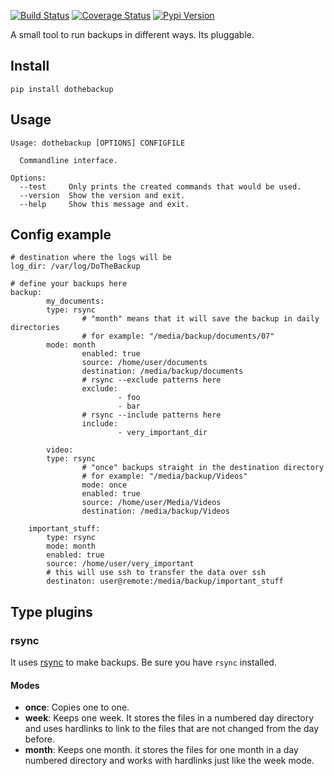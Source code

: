 [![Build Status](https://travis-ci.org/xsteadfastx/DoTheBackup.svg?branch=master)](https://travis-ci.org/xsteadfastx/DoTheBackup)
[![Coverage Status](http://img.shields.io/codecov/c/github/xsteadfastx/DoTheBackup.svg)](https://codecov.io/github/xsteadfastx/DoTheBackup)
[![Pypi Version](https://img.shields.io/pypi/v/dothebackup.svg)](https://pypi.python.org/pypi/dothebackup)

A small tool to run backups in different ways. Its pluggable.

## Install ##

`pip install dothebackup`

## Usage ##

```
Usage: dothebackup [OPTIONS] CONFIGFILE

  Commandline interface.

Options:
  --test     Only prints the created commands that would be used.
  --version  Show the version and exit.
  --help     Show this message and exit.
```

## Config example ##
```
# destination where the logs will be
log_dir: /var/log/DoTheBackup

# define your backups here
backup:
        my_documents:
		type: rsync
                # "month" means that it will save the backup in daily directories
                # for example: "/media/backup/documents/07"
		mode: month
                enabled: true
                source: /home/user/documents
                destination: /media/backup/documents
                # rsync --exclude patterns here
                exclude:
                        - foo
                        - bar
                # rsync --include patterns here
                include:
                        - very_important_dir

        video:
		type: rsync
                # "once" backups straight in the destination directory
                # for example: "/media/backup/Videos"
                mode: once
                enabled: true
                source: /home/user/Media/Videos
                destination: /media/backup/Videos

	important_stuff:
		type: rsync
		mode: month
		enabled: true
		source: /home/user/very_important
		# this will use ssh to transfer the data over ssh
		destinaton: user@remote:/media/backup/important_stuff
```

## Type plugins ##

### rsync ###
It uses [rsync](https://rsync.samba.org/) to make backups. Be sure you have `rsync` installed.

#### Modes ####
- **once**: Copies one to one.
- **week**: Keeps one week. It stores the files in a numbered day directory and uses hardlinks to link to the files that are not changed from the day before.
- **month**: Keeps one month. it stores the files for one month in a day numbered directory and works with hardlinks just like the week mode.
